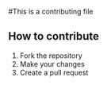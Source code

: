 #This is a contributing file

## How to contribute

1. Fork the repository
2. Make your changes
3. Create a pull request


